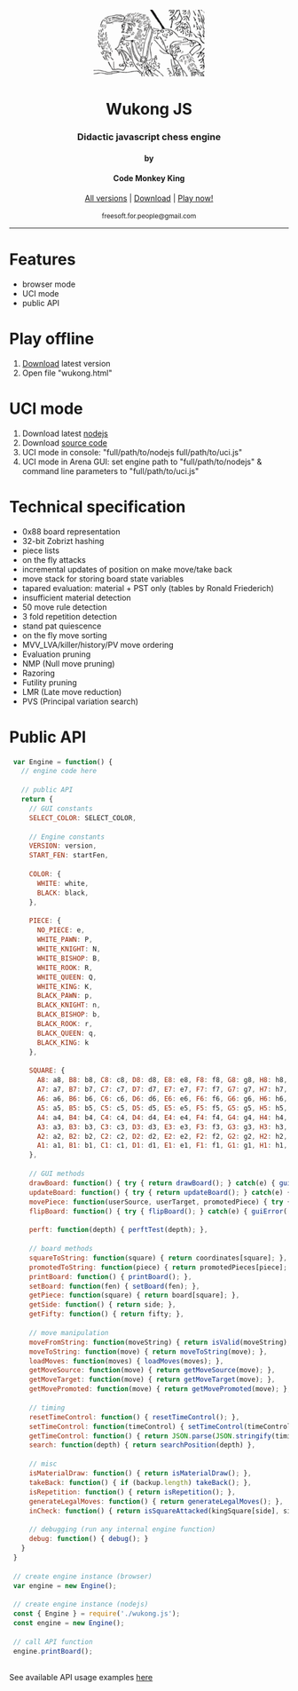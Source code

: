<p align="center">
  <img src="logo/LOGO.png">
</p>

<h1 align="center">Wukong JS</h1>
<h3 align="center">Didactic javascript chess engine</h3>
<h4 align="center">by</h4>
<h4 align="center">Code Monkey King</h4>
<p align="center">
  <a href="https://github.com/maksimKorzh/wukongJS/raw/main/releases">All versions</a> |
  <a href="https://github.com/maksimKorzh/wukongJS/raw/main/releases/WukongJS_v1.2.zip">Download</a> |
  <a class="btn btn-success" href="https://maksimkorzh.github.io/wukongJS/wukong.html">Play now!</a>
</p>
<p align="center">
  <small>freesoft.for.people@gmail.com</small>
</p>
<hr>

# Features
 - browser mode
 - UCI mode
 - public API

# Play offline
1. <a href="https://github.com/maksimKorzh/wukongJS/raw/main/releases/WukongJS_v1.2.zip">Download</a> latest version
2. Open file "wukong.html"

# UCI mode
1. Download latest <a href="https://nodejs.org/en/">nodejs</a>
2. Download <a href="https://github.com/maksimKorzh/wukongJS/raw/main/releases">source code</a>
3. UCI mode in console: "full/path/to/nodejs full/path/to/uci.js"
4. UCI mode in Arena GUI: set engine path to "full/path/to/nodejs" & command line parameters to "full/path/to/uci.js"

# Technical specification
 - 0x88 board representation
 - 32-bit Zobrizt hashing
 - piece lists
 - on the fly attacks
 - incremental updates of position on make move/take back
 - move stack for storing board state variables
 - tapared evaluation: material + PST only (tables by Ronald Friederich)
 - insufficient material detection
 - 50 move rule detection
 - 3 fold repetition detection
 - stand pat quiescence
 - on the fly move sorting
 - MVV_LVA/killer/history/PV move ordering
 - Evaluation pruning
 - NMP (Null move pruning)
 - Razoring
 - Futility pruning
 - LMR (Late move reduction)
 - PVS (Principal variation search)
 
 # Public API
 ```js
  var Engine = function() {
    // engine code here
  
    // public API
    return {
      // GUI constants
      SELECT_COLOR: SELECT_COLOR,

      // Engine constants
      VERSION: version,
      START_FEN: startFen,

      COLOR: {
        WHITE: white,
        BLACK: black,
      },

      PIECE: {
        NO_PIECE: e,
        WHITE_PAWN: P,
        WHITE_KNIGHT: N,
        WHITE_BISHOP: B,
        WHITE_ROOK: R,
        WHITE_QUEEN: Q,
        WHITE_KING: K,
        BLACK_PAWN: p,
        BLACK_KNIGHT: n,
        BLACK_BISHOP: b,
        BLACK_ROOK: r,
        BLACK_QUEEN: q,
        BLACK_KING: k
      },

      SQUARE: {
        A8: a8, B8: b8, C8: c8, D8: d8, E8: e8, F8: f8, G8: g8, H8: h8,
        A7: a7, B7: b7, C7: c7, D7: d7, E7: e7, F7: f7, G7: g7, H7: h7,
        A6: a6, B6: b6, C6: c6, D6: d6, E6: e6, F6: f6, G6: g6, H6: h6,
        A5: a5, B5: b5, C5: c5, D5: d5, E5: e5, F5: f5, G5: g5, H5: h5,
        A4: a4, B4: b4, C4: c4, D4: d4, E4: e4, F4: f4, G4: g4, H4: h4,
        A3: a3, B3: b3, C3: c3, D3: d3, E3: e3, F3: f3, G3: g3, H3: h3,
        A2: a2, B2: b2, C2: c2, D2: d2, E2: e2, F2: f2, G2: g2, H2: h2,
        A1: a1, B1: b1, C1: c1, D1: d1, E1: e1, F1: f1, G1: g1, H1: h1,
      },

      // GUI methods
      drawBoard: function() { try { return drawBoard(); } catch(e) { guiError('.drawBoard()'); } },
      updateBoard: function() { try { return updateBoard(); } catch(e) { guiError('.updateBoard()'); } },
      movePiece: function(userSource, userTarget, promotedPiece) { try { movePiece(userSource, userTarget, promotedPiece); } catch(e) { guiError('.movePiece()'); } },
      flipBoard: function() { try { flipBoard(); } catch(e) { guiError('.flipBoard()'); } },

      perft: function(depth) { perftTest(depth); },

      // board methods
      squareToString: function(square) { return coordinates[square]; },
      promotedToString: function(piece) { return promotedPieces[piece]; },
      printBoard: function() { printBoard(); },
      setBoard: function(fen) { setBoard(fen); },
      getPiece: function(square) { return board[square]; },
      getSide: function() { return side; },
      getFifty: function() { return fifty; },

      // move manipulation
      moveFromString: function(moveString) { return isValid(moveString); },
      moveToString: function(move) { return moveToString(move); },
      loadMoves: function(moves) { loadMoves(moves); },
      getMoveSource: function(move) { return getMoveSource(move); },
      getMoveTarget: function(move) { return getMoveTarget(move); },
      getMovePromoted: function(move) { return getMovePromoted(move); },

      // timing
      resetTimeControl: function() { resetTimeControl(); },
      setTimeControl: function(timeControl) { setTimeControl(timeControl); },
      getTimeControl: function() { return JSON.parse(JSON.stringify(timing))},
      search: function(depth) { return searchPosition(depth) },
      
      // misc
      isMaterialDraw: function() { return isMaterialDraw(); },
      takeBack: function() { if (backup.length) takeBack(); },
      isRepetition: function() { return isRepetition(); },
      generateLegalMoves: function() { return generateLegalMoves(); },
      inCheck: function() { return isSquareAttacked(kingSquare[side], side ^ 1); },

      // debugging (run any internal engine function)
      debug: function() { debug(); }
    }
  }
  
  // create engine instance (browser)
  var engine = new Engine();
  
  // create engine instance (nodejs)
  const { Engine } = require('./wukong.js');  
  const engine = new Engine();
  
  // call API function
  engine.printBoard();
  
 ```
 See available API usage examples <a href="https://github.com/maksimKorzh/wukongJS/blob/main/API.MD">here</a>
